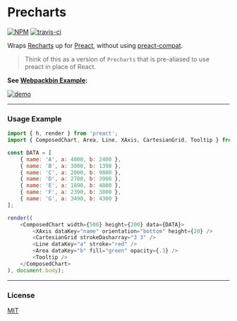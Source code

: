# Precharts

[![NPM](http://img.shields.io/npm/v/precharts.svg)](https://www.npmjs.com/package/precharts)
[![travis-ci](https://travis-ci.org/developit/precharts.svg)](https://travis-ci.org/developit/precharts)

Wraps [Recharts] up for [Preact], without using [preact-compat](https://github.com/developit/preact-compat).

> Think of this as a version of `Precharts` that is pre-aliased to use preact in place of React.

**See [Webpackbin Example](http://www.webpackbin.com/Eyhclj3ab):**

[![demo](https://i.gyazo.com/9760d4a6d122902dcbd4a5252e745b47.gif)](http://www.webpackbin.com/NyiBJVphZ)


---


### Usage Example


```js
import { h, render } from 'preact';
import { ComposedChart, Area, Line, XAxis, CartesianGrid, Tooltip } from 'precharts';

const DATA = [
	{ name: 'A', a: 4000, b: 2400 },
	{ name: 'B', a: 3000, b: 1398 },
	{ name: 'C', a: 2000, b: 9800 },
	{ name: 'D', a: 2780, b: 3908 },
	{ name: 'E', a: 1890, b: 4800 },
	{ name: 'F', a: 2390, b: 3800 },
	{ name: 'G', a: 3490, b: 4300 }
];

render((
	<ComposedChart width={500} height={200} data={DATA}>
		<XAxis dataKey="name" orientation="bottom" height={20} />
		<CartesianGrid strokeDasharray="3 3" />
		<Line dataKey="a" stroke="red" />
		<Area dataKey="b" fill="green" opacity={.3} />
		<Tooltip />
	</ComposedChart>
), document.body);
```


---


### License

[MIT]


[recharts]: https://github.com/recharts/recharts
[Preact]: https://github.com/developit/preact
[MIT]: http://choosealicense.com/licenses/mit/

